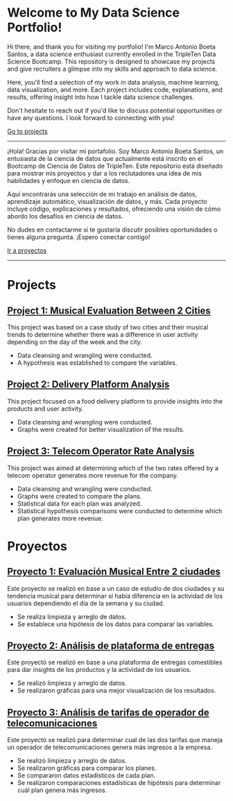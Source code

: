 # Welcome to My Data Science Portfolio!

Hi there, and thank you for visiting my portfolio! I'm Marco Antonio Boeta Santos, a data science enthusiast currently enrolled in the TripleTen Data Science Bootcamp. This repository is designed to showcase my projects and give recruiters a glimpse into my skills and approach to data science. 

Here, you'll find a selection of my work in data analysis, machine learning, data visualization, and more. Each project includes code, explanations, and results, offering insight into how I tackle data science challenges.

Don't hesitate to reach out if you'd like to discuss potential opportunities or have any questions. I look forward to connecting with you!

[Go to projects](#Projects)

----------------------------------------------------------
¡Hola! Gracias por visitar mi portafolio. Soy Marco Antonio Boeta Santos, un entusiasta de la ciencia de datos que actualmente está inscrito en el Bootcamp de Ciencia de Datos de TripleTen. Este repositorio está diseñado para mostrar mis proyectos y dar a los reclutadores una idea de mis habilidades y enfoque en ciencia de datos.

Aquí encontrarás una selección de mi trabajo en análisis de datos, aprendizaje automático, visualización de datos, y más. Cada proyecto incluye código, explicaciones y resultados, ofreciendo una visión de cómo abordo los desafíos en ciencia de datos.

No dudes en contactarme si te gustaría discutir posibles oportunidades o tienes alguna pregunta. ¡Espero conectar contigo!

[Ir a proyectos](#Proyectos)

----------------------------------------------------------- 

# Projects

## [Project 1: Musical Evaluation Between 2 Cities](https://github.com/MarcoBoeta/marco-s_portfolio/blob/main/sprint2/Evaluaci%C3%B3n%20Musical%20entre%202%20ciudades.ipynb)

This project was based on a case study of two cities and their musical trends to determine whether there was a difference in user activity depending on the day of the week and the city.

* Data cleansing and wrangling were conducted.
* A hypothesis was established to compare the variables.


## [Project 2: Delivery Platform Analysis](https://github.com/MarcoBoeta/marco-s_portfolio/blob/main/sprint3/An%C3%A1lisis%20de%20plataforma%20de%20entregas.ipynb)

This project focused on a food delivery platform to provide insights into the products and user activity.

* Data cleansing and wrangling were conducted.
* Graphs were created for better visualization of the results.


## [Project 3: Telecom Operator Rate Analysis](https://github.com/MarcoBoeta/marco-s_portfolio/blob/main/sprint4/An%C3%A1lisis%20de%20tarifas%20de%20operador%20de%20telecomunicaciones.ipynb)

This project was aimed at determining which of the two rates offered by a telecom operator generates more revenue for the company.

* Data cleansing and wrangling were conducted.
* Graphs were created to compare the plans.
* Statistical data for each plan was analyzed.
* Statistical hypothesis comparisons were conducted to determine which plan generates more revenue.


# Proyectos

## [Proyecto 1: Evaluación Musical Entre 2 ciudades](https://github.com/MarcoBoeta/marco-s_portfolio/blob/main/sprint2/Evaluaci%C3%B3n%20Musical%20entre%202%20ciudades.ipynb)

Este proyecto se realizó en base a un caso de estudio de dos ciudades y su tendencia musical para determinar si había diferencia en la actividad de los usuarios dependiendo el día de la semana y su ciudad.

* Se realiza limpieza y arreglo de datos.
* Se establece una hipótesis de los datos para comparar las variables.


## [Proyecto 2: Análisis de plataforma de entregas](https://github.com/MarcoBoeta/marco-s_portfolio/blob/main/sprint3/An%C3%A1lisis%20de%20plataforma%20de%20entregas.ipynb)

Este proyectó se realizó en base a una plataforma de entregas comestibles para dar insights de los productos y la actividad de los usuarios.

* Se realizó limpieza y arreglo de datos.
* Se realizaron gráficas para una mejor visualización de los resultados.


## [Proyecto 3: Análisis de tarifas de operador de telecomunicaciones](https://github.com/MarcoBoeta/marco-s_portfolio/blob/main/sprint4/An%C3%A1lisis%20de%20tarifas%20de%20operador%20de%20telecomunicaciones.ipynb)

Este proyectó se realizó para determinar cual de las dos tarifas que maneja un operador de telecomunicaciones genera más ingresos a la empresa.

* Se realizó limpieza y arreglo de datos.
* Se realizaron gráficas para comparar los planes.
* Se compararon datos estadísticos de cada plan.
* Se realizaron comparaciones estadísticas de hipótesis para determinar cuál plan genera más ingresos.
